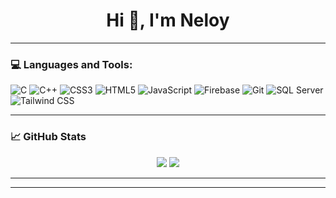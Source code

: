 <h1 align="center">Hi 👋, I'm Neloy</h1>


---

### 💻 Languages and Tools:

<p align="left">
  <img src="https://img.icons8.com/color/48/000000/c-programming.png" alt="C"/>
  <img src="https://img.icons8.com/color/48/000000/c-plus-plus-logo.png" alt="C++"/>
  <img src="https://img.icons8.com/color/48/000000/css3.png" alt="CSS3"/>
  <img src="https://img.icons8.com/color/48/000000/html-5--v1.png" alt="HTML5"/>
  <img src="https://img.icons8.com/color/48/000000/javascript--v1.png" alt="JavaScript"/>
 
  <img src="https://img.icons8.com/color/48/000000/firebase.png" alt="Firebase"/>
  
  
 
  <img src="https://img.icons8.com/color/48/000000/git.png" alt="Git"/>
 
  <img src="https://img.icons8.com/color/48/000000/sql.png" alt="SQL Server"/>

  <img src="https://img.icons8.com/color/48/000000/tailwindcss.png" alt="Tailwind CSS"/>
</p>

---

### 📈 GitHub Stats

<p align="center">
  <img src="https://github-readme-stats.vercel.app/api/top-langs/?username=neloy404&layout=compact&theme=tokyonight" />
  <img src="https://github-readme-stats.vercel.app/api?username=neloy404&show_icons=true&theme=tokyonight" />
</p>

---





---




